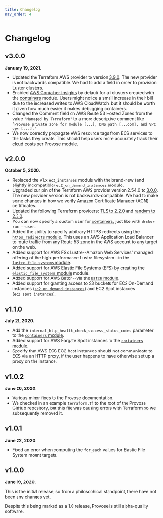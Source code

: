 ```yaml
---
title: Changelog
nav_order: 4
---
```


# Changelog

## v3.0.0

**January 19, 2021.**

- Updated the Terraform AWS provider to version [3.9.0](https://registry.terraform.io/providers/hashicorp/aws/3.9.0/docs). The new provider is not backwards compatible. We had to add a field in order to provision Luster clusters.
- Enabled [AWS Container Insights](https://docs.aws.amazon.com/AmazonCloudWatch/latest/monitoring/ContainerInsights.html) by default for all clusters created with the [containers](../v3.0/reference/containers/) module. Users might notice a small increase in their bill due to the increased writes to AWS CloudWatch, but it should be worth it given how much easier it makes debugging containers.
- Changed the Comment field on AWS Route 53 Hosted Zones from the value `"Managed by Terraform"` to a more descriptive comment like "`Provose private zone for module [...], DNS path [...com], and VPC vpc-[...]."`
- We now correctly propagate AWS resource tags from ECS services to the tasks they create. This should help users more accurately track their cloud costs per Provose module.

## v2.0.0

**October 5, 2020.**

- Replaced the v1.x `ec2_instances` module with the brand-new (and slightly incompatible) [`ec2_on_demand_instances` module](../2.0/reference/ec2_on_demand_instances/).
- Upgraded our pin of the Terraform AWS provider version 2.54.0 to [3.0.0](https://registry.terraform.io/providers/hashicorp/aws/3.0.0/docs). The new provider version is not backwards-compatible. We had to make some changes in how we verify Amazon Certificate Manager (ACM) certificates.
- Updated the following Terraform providers: [TLS to 2.2.0](https://registry.terraform.io/providers/hashicorp/tls/2.2.0/docs) and [random to 2.3.0](https://registry.terraform.io/providers/hashicorp/random/2.3.0/docs).
- You can now specify a custom user for [containers](../v2.0/reference/containers/), just like with `docker run --user`.
- Added the ability to specify arbitrary HTTPS redirects using the [`https_redirects` module](../v2.0/reference/https_redirects/). This uses an AWS Application Load Balancer to route traffic from any Route 53 zone in the AWS account to any target on the web.
- Added support for AWS FSx Lustre--Amazon Web Services' managed offering of the high-performance Lustre filesystem--in the [`lustre_file_systems` module](../v2.0/reference/lustre_file_systems/).
- Added support for AWS Elastic File Systems (EFS) by creating the [`elastic_file_systems` module](../v2.0/elastic_file_systems/) module.
- Added support for AWS Batch--via the [`batch` module](../v2.0/batch/).
- Added support for granting access to S3 buckets for EC2 On-Demand instances ([`ec2_on_demand_instances`](../v2.0/reference/ec2_on_demand_instances/)) and EC2 Spot instances ([`ec2_spot_instances`](../v2.0/reference/ec2_spot_instances/)).

## v1.1.0

**July 21, 2020.**

- Add the `internal_http_health_check_success_status_codes` parameter to the [`containers` module](../v1.1/reference/containers/).
- Added support for AWS Fargate Spot instances to the [`containers` module](../v1.1/reference/containers/).
- Specify that AWS ECS EC2 host instances should not communicate to ECS via an HTTP proxy, if the user happens to have otherwise set up a proxy on the instance.

## v1.0.2

**June 28, 2020.**

- Various minor fixes to the Provose documentation.
- We checked in an example `terraform.tf` to the root of the Provose GitHub repository, but this file was causing errors with Terraform so we subsequently removed it.

## v1.0.1

**June 22, 2020.**

- Fixed an error when computing the `for_each` values for Elastic File System mount targets.

## v1.0.0

**June 19, 2020.**

This is the initial release, so from a philosophical standpoint, there have not been any changes yet.

Despite this being marked as a 1.0 release, Provose is still alpha-quality software.
